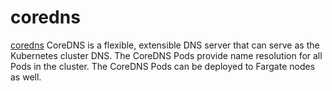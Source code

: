 # coredns
[coredns](https://docs.aws.amazon.com/eks/latest/userguide/managing-coredns.html)
CoreDNS is a flexible, extensible DNS server that can serve as the Kubernetes cluster DNS. The CoreDNS Pods provide name resolution for all Pods in the cluster. The CoreDNS Pods can be deployed to Fargate nodes as well.

 <!--- BEGIN_TF_DOCS --->

 <!--- END_TF_DOCS --->
